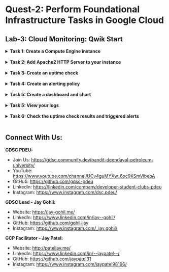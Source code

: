 # Quest-2: Perform Foundational Infrastructure Tasks in Google Cloud
## Lab-3: Cloud Monitoring: Qwik Start

<details> 
  <summary><b>Task 1: Create a Compute Engine instance</b></summary>
  <br/>
  <p>
    
1. In the Cloud Console dashboard, go to Navigation menu > Compute Engine > VM instances, then click Create instance.
2. Fill in the fields as follows, leaving all other fields at the default value:
    | Field |	Value |
    | :---: | :---:|
    | Name | lamp-1-vm |
    | Region | us-central1 (Iowa) |
    | Zone | us-central1-a |
    | Series | N1 |
    | Machine type | n1-standard-2 |
    | Firewall | check Allow HTTP traffic |
    
3. Click Create.
    
  </p>
</details>
<br/>
  
<details> 
  <summary><b>Task 2: Add Apache2 HTTP Server to your instance</b></summary>
  <br/>
  <p>
    
1. In the Cloud Console, click SSH to open a terminal to your instance.   
2. Run the following commands in the SSH window to set up Apache2 HTTP Server:
    ```
    sudo apt-get update
    ```
    ```
    sudo apt-get install apache2 php7.0
    ```
    - When asked if you want to continue, enter Y.
    ```
    sudo service apache2 restart
    ```
3. Return to the Cloud Console, on the VM instances page. Click the External IP for lamp-1-vm instance to see the Apache2 default page for this instance.
4. Create a Monitoring workspace
    a. In the Cloud Console, click Navigation menu > Monitoring.
    b. Wait for your workspace to be provisioned.
5. Install agents on the VM:
    a. Run the Monitoring agent install script command in the SSH terminal of your VM instance to install the Cloud Monitoring agent.
    ```
    curl -sSO https://dl.google.com/cloudagents/add-monitoring-agent-repo.sh 
    sudo bash add-monitoring-agent-repo.sh
    ```
    ```
    sudo apt-get update
    ```
    ```
    sudo apt-get install stackdriver-agent
    ```
    b. When asked if you want to continue, enter Y.
    c. Run the Logging agent install script command in the SSH terminal of your VM instance to install the Cloud Logging agent
    ```
    curl -sSO https://dl.google.com/cloudagents/add-logging-agent-repo.sh
    sudo bash add-logging-agent-repo.sh
    ```
    sudo apt-get update
    ```
    ```
    sudo apt-get install google-fluentd
    ```
  </p>
</details>
<br/>

<details> 
  <summary><b>Task 3: Create an uptime check</b></summary>
  <br/>
  <p>
    
1. In the Cloud Console, in the left menu, click Uptime checks, and then click Create Uptime Check.
2. Set the following fields:
    - Title: Lamp Uptime Check, then click Next.
    - Protocol: HTTP
    - Resource Type: Instance
    - Applies to: Single, lamp-1-vm
    - Path: leave at default
    - Check Frequency: 1 min
3. Click on Next to leave the other details to default and click Test to verify that your uptime check can connect to the resource.
4. When you see a green check mark everything can connect. Click Create.
  </p>
</details>
<br/>

<details> 
  <summary><b>Task 4: Create an alerting policy</b></summary>
  <br/>
  <p>
    
1. In the left menu, click Alerting, and then click Create Policy.
2. Click Add Condition.
    a. Target: Start typing "VM" in the resource type and metric field, and then select:
    b. Resource Type: VM Instance (gce_instance)
    c. Metric: Type "network", and then select Network traffic (gce_instance+1). Be sure to choose the Network traffic resource with agent.googleapis.com/interface/traffic:
    d. Configuration
    e. Condition: is above
    f. Threshold: 500
    g. For: 1 minute
    h. Click Add
3. Click on Next.
4. Click on drop down arrow next to Notification Channels, then click on Manage Notification Channels.
5. Scroll down the page and click on ADD NEW for Email.
6. In Create Email Channel dialog box, enter your personal email address in the Email Address field and a Display name.
7. Click on Save.
8. Go back to the previous Create alerting policy tab.
9. Click on Notification Channels again, then click on the Refresh icon to get the display name you mentioned in the previous step.
10. Now, select your Display name and click OK.
11. Click Next.
12. Mention the Alert name as Inbound Traffic Alert.
13. Add a message in documentation, which will be included in the emailed alert.
14. Click on Save.
  </p>
</details>
<br/>

<details> 
  <summary><b>Task 5: Create a dashboard and chart</b></summary>
  <br/>
  <p>
    
1. In the left menu select Dashboards, and then Create Dashboard.
2. Name the dashboard Cloud Monitoring LAMP Qwik Start Dashboard.
3. Add the first chart
    a. Click Line option in Chart library.
    b. Name the chart title CPU Load.
    c. Set the Resource type to VM Instance.
    d. Set the Metric CPU load (1m) (You may need to uncheck the only show active box). Refresh the tab to view the graph.
4. Add the second chart
    a. Click + Add Chart and select Line option in Chart library.
    b. Name this chart Received Packets.
    c. Set the resource type to VM Instance.
    d. Set the Metric Received packets (gce_instance). Refresh the tab to view the graph.
    e. Leave the other fields at their default values. You see the chart data.

  </p>
</details>
<br/>

<details> 
  <summary><b>Task 5: View your logs</b></summary>
  <br/>
  <p>
    
1. Select Navigation menu > Logging > Logs Explorer.
2. Select the logs you want to see, in this case, you select the logs for the lamp-1-vm instance you created at the start of this lab:
    a. Click on Resource.
    b. Select VM Instance > lamp-1-vm in the Resource drop-down menu.
    c. Click Add.
    d.Leave the other fields with their default values.
    e. Click the Stream logs.
3. Check out what happens when you start and stop the VM instance.
    a. Open the Compute Engine window in a new browser window. Select Navigation menu > Compute Engine, right-click VM instances > Open link in new window.
    b. Move the Logs Viewer browser window next to the Compute Engine window. This makes it easier to view how changes to the VM are reflected in the logs.
    c. In the Compute Engine window, select the lamp-1-vm instance, click Stop at the top of the screen, and then confirm to stop the instance.
    d. Watch in the Logs View tab for when the VM is stopped.
    e. In the VM instance details window, click Start at the top of the screen, and then confirm. It will take a few minutes for the instance to re-start. Watch the log messages to monitor the start up.
    
  </p>
</details>
<br/>

<details> 
  <summary><b>Task 6: Check the uptime check results and triggered alerts</b></summary>
  <br/>
  <p>
    
1. In the Cloud Logging window, select Navigation menu > Monitoring > Uptime checks. This view provides a list of all active uptime checks, and the status of each in different locations.
    - You will see Lamp Uptime Check listed. Since you have just restarted your instance, the regions are in a failed status. It may take up to 5 minutes for the regions to become active. Reload your browser window as necessary until the regions are active.
2. Click the name of the uptime check, Lamp Uptime Check.
    - Since you have just restarted your instance, it may take some minutes for the regions to become active. Reload your browser window as necessary.
3. Check if alerts have been triggered
    - In the left menu, click Alerting.
    - You see incidents and events listed in the Alerting window.
    - Check your email account. You should see Cloud Monitoring Alerts.
  </p>
</details>
<br/>

## Connect With Us:

**GDSC PDEU:**
- Join Us: https://gdsc.community.dev/pandit-deendayal-petroleum-university/
- YouTube: https://www.youtube.com/channel/UCv4guMYXw_6oc9KSmVlbebA
- GitHub: https://github.com/gdsc-pdeu
- LinkedIn: https://linkedin.com/company/developer-student-clubs-pdeu
- Instagram: https://www.instagram.com/dsc.pdeu/

**GDSC Lead - Jay Gohil:**
- Website: https://jay-gohil.me/
- LinkedIn: https://www.linkedin.com/in/jay--gohil/
- GitHub: https://github.com/gohil-jay
- Instagram: https://www.instagram.com/_jay.gohil/

**GCP Facilitator - Jay Patel:**
- Website: http://pateljay.me/
- LinkedIn: https://www.linkedin.com/in/--jaypatel--/
- GitHub: https://github.com/jaypatel31
- Instagram: https://www.instagram.com/jaypatel98196/
